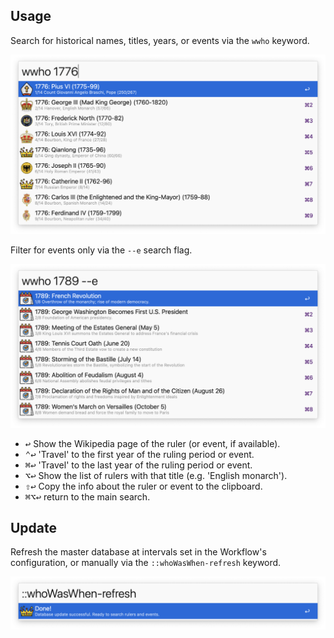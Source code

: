 ## Usage

Search for historical names, titles, years, or events via the `wwho` keyword.

![Main search for year, names, titles](images/search.png)

Filter for events only via the `--e` search flag.

![Search filtering for events only](images/events.png)

- <kbd>↩</kbd> Show the Wikipedia page of the ruler (or event, if available).
- <kbd>⌃</kbd>️️<kbd>↩</kbd> 'Travel' to the first year of the ruling period or event.
- <kbd>⌘</kbd><kbd>↩</kbd> 'Travel' to the last year of the ruling period or event.
- <kbd>⌥</kbd><kbd>↩</kbd> Show the list of rulers with that title (e.g. 'English monarch').
- <kbd>⇧</kbd><kbd>↩</kbd> Copy the info about the ruler or event to the clipboard.
- <kbd>⌘</kbd><kbd>⌥</kbd><kbd>↩</kbd> return to the main search.

## Update

Refresh the master database at intervals set in the Workflow's configuration, or manually via the `::whoWasWhen-refresh` keyword.

![Refresh completed screen](images/refresh.png)
